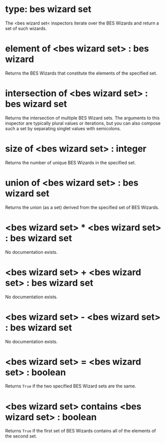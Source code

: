 # type: bes wizard set

The &lt;bes wizard set&lt; inspectors iterate over the BES Wizards and return a set of such wizards.

# element of &lt;bes wizard set&gt; : bes wizard

Returns the BES Wizards that constitute the elements of the specified set.

# intersection of &lt;bes wizard set&gt; : bes wizard set

Returns the intersection of multiple BES Wizard sets. The arguments to this inspector are typically plural values or iterations, but you can also compose such a set by separating singlet values with semicolons.

# size of &lt;bes wizard set&gt; : integer

Returns the number of unique BES Wizards in the specified set.

# union of &lt;bes wizard set&gt; : bes wizard set

Returns the union (as a set) derived from the specified set of BES Wizards.

# &lt;bes wizard set&gt; * &lt;bes wizard set&gt; : bes wizard set

No documentation exists.

# &lt;bes wizard set&gt; + &lt;bes wizard set&gt; : bes wizard set

No documentation exists.

# &lt;bes wizard set&gt; - &lt;bes wizard set&gt; : bes wizard set

No documentation exists.

# &lt;bes wizard set&gt; = &lt;bes wizard set&gt; : boolean

Returns `True` if the two specified BES Wizard sets are the same.

# &lt;bes wizard set&gt; contains &lt;bes wizard set&gt; : boolean

Returns `True` if the first set of BES Wizards contains all of the elements of the second set.
